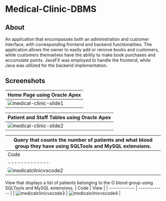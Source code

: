 # Medical-Clinic-DBMS
## About
An application that encompasses both an administration and customer interface, with corresponding frontend and backend functionalities. The application allows the owner to easily add or remove books and customers, while customers themselves have the ability to make book purchases and accumulate points. JavaFX was employed to handle the frontend, while Java was utilized for the backend implementation.
## Screenshots
| Home Page using Oracle Apex  |
| ------------- |
| ![medical-clinic-slide1](https://github.com/sanjithsivajilingam/Medical-Clinic-DBMS/assets/100434687/e5673acf-491c-4ccb-971f-6a37a9185f4a)  |

| Patient and Staff Tables using Oracle Apex |
| ------------- |
| ![medical-clinic-slide2](https://github.com/sanjithsivajilingam/Medical-Clinic-DBMS/assets/100434687/9555d1f0-db34-4f41-a4aa-1e396de6b4bb)  |

| Query that counts the number of patients and what blood group they have using SQLTools and MySQL extensions. |
| ------------- |
| Code  | Query |
| ------------- | ------------- |
| ![medicalclinicvscode2](https://github.com/sanjithsivajilingam/Medical-Clinic-DBMS/assets/100434687/ce8eafb6-2b4f-47cc-87d5-4997280c0e67)  | ![medicalclinicvscode](https://github.com/sanjithsivajilingam/Medical-Clinic-DBMS/assets/100434687/596a82f0-3031-4b93-8236-66cbe28bc5af)  |

View that displays a list of patients belonging to the O blood group using SQLTools and MySQL extensions.
| Code  | View |
| ------------- | ------------- |
| ![medicalclinicvscode3](https://github.com/sanjithsivajilingam/Medical-Clinic-DBMS/assets/100434687/306659d5-86f7-4c24-8df2-f1b4ee3d83d5)  | ![medicalclinicvscode4](https://github.com/sanjithsivajilingam/Medical-Clinic-DBMS/assets/100434687/de5b8a7d-3cbf-4b10-8399-6360978f89fb)  |
